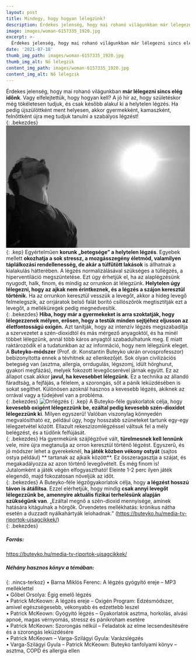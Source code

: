 ```yaml
---
layout: post
title: Mindegy, hogy hogyan lélegzünk?
description: Érdekes jelenség, hogy mai rohanó világunkban már lélegezni sincs elég időnk. Vagy elfelejtettük, hogy hogyan kell? A jó hír az, hogy születéskor még tökéletesen tudjuk, és csak később alakul ki a helytelen légzés. Ha pedig újszülöttként ment helyesen, akkor gyermekként, kamaszként, felnőttként újra meg tudjuk tanulni a szabályos légzést!
image: images/woman-6157335_1920.jpg
excerpt: >-
  Érdekes jelenség, hogy mai rohanó világunkban már lélegezni sincs elég időnk. Vagy elfelejtettük, hogy hogyan kell? A jó hír az, hogy születéskor még tökéletesen tudjuk, és csak később alakul ki a helytelen légzés. Ha pedig újszülöttként ment helyesen, akkor gyermekként, kamaszként, felnőttként újra meg tudjuk tanulni a szabályos légzést!
date: '2021-07-18'
thumb_img_path: images/woman-6157335_1920.jpg
thumb_img_alt: Nő lélegzik
content_img_path: images/woman-6157335_1920.jpg
content_img_alt: Nő lélegzik
---
```

Érdekes jelenség, hogy mai rohanó világunkban **már lélegezni sincs elég időnk**. Vagy elfelejtettük, hogy hogyan kell? A jó hír az, hogy születéskor még tökéletesen tudjuk, és csak később alakul ki a helytelen légzés. Ha pedig újszülöttként ment helyesen, akkor gyermekként, kamaszként, felnőttként újra meg tudjuk tanulni a szabályos légzést!  
{: .bekezdes}
![Férfi lélegzik](/images/sky-114446_1920.jpg)
{: .kep}
Egyértelműen **korunk „betegsége” a helytelen légzés**. Egyebek mellett **okozhatja a sok stressz, a mozgásszegény életmód, valamilyen táplálkozási rendellenesség, de akár a túlfűtött lakások** is állhatnak a kialakulás hátterében. A légzés normalizálásával szükséges a túllégzés, a hiperventiláció megszüntetése. Ezt úgy érhetjük el, ha az alaplégzésünk nyugodt, halk, finom, és mindig az orrunkon át lélegzünk. **Helytelen úgy lélegezni, hogy az ajkak nem érintkeznek, és a légzés a szájon keresztül történik.** Ha az orrunkon keresztül vesszük a levegőt, akkor a hideg levegő felmelegszik, az orrjáratok belső falát borító csillószőrök megtisztítják ezt a levegőt, a melléküregek pedig megnedvesítik.  
{: .bekezdes}
**Hiba, hogy már a gyermekeket is arra szoktatják, hogy lélegezzenek mélyen, erősen, hogy a testük minden sejtjéhez eljusson az életfontosságú oxigén.** Azt tanítják, hogy az intenzív légzés megszabadítja a szervezetet a szén-dioxidtól és más mérgező anyagoktól, és ha minél többet lélegzünk, annál több káros anyagtól szabadulhatunk meg. E miatt raktározódik el a tudatunkban az az információ, hogy nem lélegzünk eleget. A **Buteyko-módszer** (Prof. dr. Konstantin Buteyko ukrán orvosprofesszor) bebizonyította ennek a tévhitnek az ellenkezőjét. Sok olyan civilizációs betegség van (asztma, allergia, orrdugulás, légszomj, idült hörghurut, gyakori megfázás), melyek fokozott levegőcserével járnak együtt. Ez az állapot csak akkor **javul, ha kevesebbet lélegzünk**. Ez a technika az állandó fáradtság, a fejfájás, a félelem, a szorongás, sőt a pánik leküzdésében is sokat segíthet. Különösen azoknál hasznos a kevesebb légzés, akiknek az orrával vagy a tüdejével van a probléma.  
{: .bekezdes}
![Orrlégzés](/images/nose-5458997_1920.jpg)
{: .kep}
A Buteyko-féle gyakorlatok célja, hogy **kevesebb oxigént lélegezzünk be, ezáltal pedig kevesebb szén-dioxidot lélegezzünk ki**. Milyen egyszerű! Valóban viszonylag könnyedén megvalósítható ez, például úgy, hogy hosszabb szüneteket tartunk egy-egy lélegzetvétel között. Ellazult rekeszizomlégzéssel váltsuk fel a mély belégzést, és a tüdőnk felfújását.  
{: .bekezdes}
Ha gyermekünk szájlégzővé vált, **türelmesnek kell lennünk** vele, mire újra megtanulja az orron keresztül történő légzést. Egyszerű, és jó módszer lehet a gyerekeknél, **ha játék közben vékony ostyát** (sajtos ostya például) ** tartanak az ajkaik között**. Ez összeragasztja a szájat, és megakadályozza az azon történő levegővételt. És még finom is! Jutalomként a játék végén elfogyasztható! Eleinte 1-2 perc ilyen játék elegendő, majd fokozatosan növeljük az időt.  
{: .bekezdes}
A Buteyko-féle légzőgyakorlatok célja, hogy **a légzést hosszú távon is átállítsa**. Ezzel elérhetjük, hogy mindig **csak annyi levegőt lélegezzünk be, amennyire aktuális fizikai terhelésünk alapján szükségünk van**. „Ezáltal megnő a szén-dioxid mennyisége, aminek hatására kitágulnak a hörgők. Örvendetes mellékhatás: krónikus nátha esetén a duzzadt nyálkahártyák lelohadnak.” (https://buteyko.hu/media-tv-riportok-ujsagcikkek/)  
{: .bekezdes}
##### Forrás:
https://buteyko.hu/media-tv-riportok-ujsagcikkek/  
##### Néhány hasznos könyv a témában:
{: .nincs-terkoz}
•	Barna Miklós Ferenc: A légzés gyógyító ereje – MP3 melléklettel  
•	Gőbel Orsolya: Égig emelő légzés  
•	Patrick McKeown: A légzés ereje – Oxigén Program: Edzésmódszer, amivel egészségesebb, vékonyabb és edzettebb leszel  
•	Patrick McKeown: Gyógyító légzés – Gyakorlatok asztma, horkolás, alvási apnoé, magas vérnyomás, stressz és pánikroham esetére  
•	Patrick McKeown: Szorongás nélkül – Feladatok az elme lecsendesítésére és a szorongás leküzdésére  
•	Patrick McKeown – Varga-Szilágyi Gyula: Varázslégzés  
•	Varga-Szilágyi Gyula – Patrick McKeown: Buteyko tanfolyami könyv – asztma, COPD és allergia ellen  
